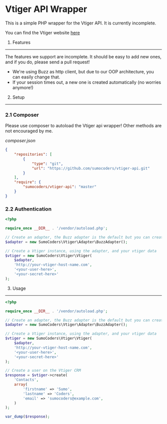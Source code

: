 Vtiger API Wrapper
========================================

This is a simple PHP wrapper for the Vtiger API. It is currently incomplete.

You can find the Vtiger website [here](http://www.vtiger.com)


1. Features
----------------------------------------

The features we support are incomplete. It should be easy to add new ones, and if you do, please send a pull request!

- We're using Buzz as http client, but due to our OOP architecture, you can easily change that.
- If your session times out, a new one is created automatically (no worries anymore!)


2. Setup
----------------------------------------

### 2.1 Composer

Please use composer to autoload the Vtiger api wrapper! Other methods are not encouraged by me.

*composer.json*

```json
{
	"repositories": [
		{
			"type": "git",
			"url": "https://github.com/sumocoders/vtiger-api.git"
		}
	],
	"require": {
		"sumocoders/vtiger-api": "master"
	}
}
```


### 2.2 Authentication


```php
<?php

require_once __DIR__ . '/vendor/autoload.php';

// Create an adapter, the Buzz adapter is the default but you can create one yourself if you'd like
$adapter = new SumoCoders\Vtiger\Adapter\BuzzAdapter();

// Create a Vtiger instance, using the adapter, and your vtiger data
$vtiger = new SumoCoders\Vtiger\Vtiger(
    $adapter,
    'http://your-vtiger-host-name.com',
    '<your-user-here>',
    '<your-secret-here>'
);
```



3. Usage
----------------------------------------

```php
<?php

require_once __DIR__ . '/vendor/autoload.php';

// Create an adapter, the Buzz adapter is the default but you can create one yourself if you'd like
$adapter = new SumoCoders\Vtiger\Adapter\BuzzAdapter();

// Create a Vtiger instance, using the adapter, and your vtiger data
$vtiger = new SumoCoders\Vtiger\Vtiger(
    $adapter,
    'http://your-vtiger-host-name.com',
    '<your-user-here>',
    '<your-secret-here>'
);

// Create a user on the Vtiger CRM
$response = $vtiger->create(
    'Contacts',
    array(
        'firstname' => 'Sumo',
        'lastname' => 'Coders',
        'email' => 'sumocoders@example.com',
    )
);

var_dump($response);
```

